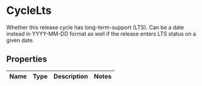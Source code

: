 

# CycleLts

Whether this release cycle has long-term-support (LTS). Can be a date instead in YYYY-MM-DD format as well if the release enters LTS status on a given date. 

## Properties

Name | Type | Description | Notes
------------ | ------------- | ------------- | -------------



